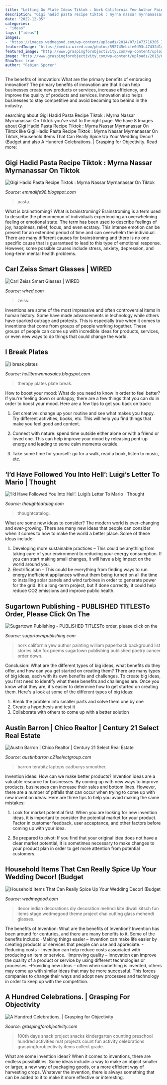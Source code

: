 ```yaml
---
title: "Letting Go Plate Ideas Tiktok : Nork California Yew Author Painting William Paperback Background List Stories Isbn Fox Poems Sugartown Publishing Published Poetry Cancer Order Down"
description: "Gigi hadid pasta recipe tiktok : myrna nassar myrnanassar on tiktok"
date: "2022-12-05"
categories:
- "ideas"
tags: ["ideas"]
images:
- "https://images.wedmegood.com/wp-content/uploads/2014/07/1473716305_IMG_3230-660x990.jpg"
featuredImage: "https://media.wired.com/photos/592745ebcfe0d93c47432d14/191:100/w_1280,c_limit/ces-pepcom-2016-07.jpg"
featured_image: "http://www.graspingforobjectivity.com/wp-content/uploads/2013/02/IMG_2435.jpg"
image: "http://www.graspingforobjectivity.com/wp-content/uploads/2013/02/IMG_2435.jpg"
ShowToc: true
author: "Fabian Sporer"
---
```



The benefits of innovation: What are the primary benefits of embracing innovation?
The primary benefits of innovation are that it can help businesses create new products or services, increase efficiency, and improve the quality of products and services. Innovation also helps businesses to stay competitive and avoid becoming too behind in the industry.

	

		
searching about Gigi Hadid Pasta Recipe Tiktok : Myrna Nassar Myrnanassar On Tiktok you've visit to the right page. We have 8 Images about Gigi Hadid Pasta Recipe Tiktok : Myrna Nassar Myrnanassar On Tiktok like Gigi Hadid Pasta Recipe Tiktok : Myrna Nassar Myrnanassar On Tiktok, Household Items That Can Really Spice Up Your Wedding Decor! (Budget and also A Hundred Celebrations. | Grasping for Objectivity. Read more:
		
    
## Gigi Hadid Pasta Recipe Tiktok : Myrna Nassar Myrnanassar On Tiktok

<img loading=lazy src="https://lh4.googleusercontent.com/proxy/yK1oQJxMtIa0Oy4r5oQPgnHKKZEvgp9l1aQXfwkSH2zxQtuoiDSY-RNPwlKeuY756nQmOuJJzIhwyeVOpCllJFJoHWDTEMSF-X5N6nrxUs6DUqek0HeBZSw=w1200-h630-p-k-no-nu" onerror="this.onerror=null;this.src='https://tse4.mm.bing.net/th?id=OIP.hmyZ779-LSxCyVC8KmOE9gHaGe&amp;pid=15.1';" alt="Gigi Hadid Pasta Recipe Tiktok : Myrna Nassar Myrnanassar On Tiktok">

_Source: emmalife98.blogspot.com_

>pasta. 

	

What is brainstroming?
What is brainstroming? Brainstroming is a term used to describe the phenomenon of individuals experiencing an overwhelming feeling or emotional state. The term has been used to describe feelings of joy, happiness, relief, focus, and even ecstasy. This intense emotion can be present for an extended period of time and can overwhelm the individual. There are many different causes for brainstroming and there is no one specific cause that is guaranteed to lead to this type of emotional response. However, some possible causes include stress, anxiety, depression, and long-term mental health problems.

    
## Carl Zeiss Smart Glasses | WIRED

<img loading=lazy src="https://media.wired.com/photos/592745ebcfe0d93c47432d14/191:100/w_1280,c_limit/ces-pepcom-2016-07.jpg" onerror="this.onerror=null;this.src='https://tse4.mm.bing.net/th?id=OIP.Yc5OXJDv5d3gx22M-av6AQHaD4&amp;pid=15.1';" alt="Carl Zeiss Smart Glasses | WIRED">

_Source: wired.com_

>zeiss. 

	

Inventions are some of the most impressive and often controversial items in human history. Some have made advancements in technology while others have sparked outrage and protests. This is especially true when it comes to inventions that come from groups of people working together. These groups of people can come up with incredible ideas for products, services, or even new ways to do things that could change the world.

    
## I Break Plates

<img loading=lazy src="http://4.bp.blogspot.com/-7fU5v9Y9uEY/UwjrHi_EaiI/AAAAAAAAAhc/oWdZ5F7E-8I/s1600/break+a+plate+wall.JPG" onerror="this.onerror=null;this.src='https://tse2.mm.bing.net/th?id=OIP.7eqGGTlUIDYH136FSWF2TwHaFV&amp;pid=15.1';" alt="i break plates">

_Source: hollibrownmosaics.blogspot.com_

>therapy plates plate break. 

	

How to boost your mood: What do you need to know in order to feel better?
If you're feeling down or unhappy, there are a few things that you can do in order to boost your mood. Here are a few tips to get you back on track: 
1. Get creative: change up your routine and see what makes you happy. Try different activities, books, etc. This will help you find things that make you feel good and content. 

2. Connect with nature: spend time outside either alone or with a friend or loved one. This can help improve your mood by releasing pent-up energy and leading to some calm moments outside. 

3. Take some time for yourself: go for a walk, read a book, listen to music, etc.

    
## ‘I’d Have Followed You Into Hell’: Luigi’s Letter To Mario | Thought

<img loading=lazy src="https://thoughtcatalog.com/wp-content/uploads/2014/03/luigi.png" onerror="this.onerror=null;this.src='https://tse3.mm.bing.net/th?id=OIP.jmAsWAsvA2GY3ZTH4HXnVAHaHd&amp;pid=15.1';" alt="‘I’d Have Followed You Into Hell’: Luigi’s Letter To Mario | Thought">

_Source: thoughtcatalog.com_

>thoughtcatalog. 

	

What are some new ideas to consider?
The modern world is ever-changing and ever-growing. There are many new ideas that people can consider when it comes to how to make the world a better place. Some of these ideas include: 
1. Developing more sustainable practices – This could be anything from taking care of your environment to reducing your energy consumption. If you can start making small changes, it will have a big impact on the world around you. 
2. Electrification – This could be everything from finding ways to run energy inefficient appliances without them being turned on all the time to installing solar panels and wind turbines in order to generate power for the grid. It’s a long-term project, but if done correctly, it could help reduce CO2 emissions and improve public health. 

    
## Sugartown Publishing - PUBLISHED TITLESTo Order, Please Click On The

<img loading=lazy src="http://sugartownpublishing.com/yahoo_site_admin/assets/images/Yew_Nork_at_300_dpi.69114314_std.jpg" onerror="this.onerror=null;this.src='https://tse1.mm.bing.net/th?id=OIP.WLww0-Ss8r2lcNT2IMO-QAAAAA&amp;pid=15.1';" alt="Sugartown Publishing - PUBLISHED TITLESTo order, please click on the">

_Source: sugartownpublishing.com_

>nork california yew author painting william paperback background list stories isbn fox poems sugartown publishing published poetry cancer order down. 

	

Conclusion: What are the different types of big ideas, what benefits do they offer, and how can you get started on creating them?
There are many types of big ideas, each with its own benefits and challenges. To create big ideas, you first need to identify what these benefits and challenges are. Once you know what they are, it's easier to determine how to get started on creating them. Here's a look at some of the different types of big ideas:
1. Break the problem into smaller parts and solve them one by one
2. Create a hypothesis and test it
3. Collaborate with others to come up with a better solution

    
## Austin Barron | Chico Realtor | Century 21 Select Real Estate

<img loading=lazy src="https://upload.terabitz.com/u/c21select/agents/agt_210_77336.jpg?t=1553198176" onerror="this.onerror=null;this.src='https://tse1.mm.bing.net/th?id=OIP.d-PIt6Y7Tr05qFzcZC-dvQAAAA&amp;pid=15.1';" alt="Austin Barron | Chico Realtor | Century 21 Select Real Estate">

_Source: austinbarron.c21selectgroup.com_

>barron terabitz laptops cadburys smoother. 

	

Invention ideas: How can we make better products?
Invention ideas are a valuable resource for businesses. By coming up with new ways to improve products, businesses can increase their sales and bottom lines. However, there are a number of pitfalls that can occur when trying to come up with new invention ideas. Here are three tips to help you avoid making the same mistakes:
1. Look for market potential first: When you are looking for new invention ideas, it is important to consider the potential market for your product. Factor in customer feedback, user acceptance, and other factors before coming up with your idea.

2. Be prepared to pivot: If you find that your original idea does not have a clear market potential, it is sometimes necessary to make changes to your product plan in order to get more attention from potential customers.

    
## Household Items That Can Really Spice Up Your Wedding Decor! (Budget

<img loading=lazy src="https://images.wedmegood.com/wp-content/uploads/2014/07/1473716305_IMG_3230-660x990.jpg" onerror="this.onerror=null;this.src='https://tse4.mm.bing.net/th?id=OIP.HMCJQARPuvmTNf3Qm-MS-wHaLH&amp;pid=15.1';" alt="Household Items That Can Really Spice Up Your Wedding Decor! (Budget">

_Source: wedmegood.com_

>decor indian decorations diy decoration mehndi kite diwali kitsch fun items stage wedmegood theme project chai cutting glass mehendi glasses. 

	

The benefits of Invention: What are the benefits of Invention?
Invention has been around for centuries, and there are many benefits to it. Some of the benefits include: 
-Making things easier – Invention can make life easier by creating products or services that people can use and appreciate. 
-Reducing costs – Invention can help reduce costs associated with producing an item or service. 
-Improving quality – Innovation can improve the quality of a product or service by using different technologies or processes. 
-Providing new ideas – often when something is invented, others may come up with similar ideas that may be more successful. This forces companies to change their ways and adopt new processes and technology in order to keep up with the competition.

    
## A Hundred Celebrations. | Grasping For Objectivity

<img loading=lazy src="http://www.graspingforobjectivity.com/wp-content/uploads/2013/02/IMG_2435.jpg" onerror="this.onerror=null;this.src='https://tse1.mm.bing.net/th?id=OIP.7A0tc7dGpFB2yQxNSrsqJQHaKU&amp;pid=15.1';" alt="A Hundred Celebrations. | Grasping for Objectivity">

_Source: graspingforobjectivity.com_

>100th days snack project snacks kindergarten counting preschool hundred activities mat projects count fun activity celebrations graspingforobjectivity items collect grade. 

	

What are some invention ideas?
When it comes to inventions, there are endless possibilities. Some ideas include: a way to make an object smaller or larger, a new way of packaging goods, or a more efficient way of harvesting crops. Whatever the invention, there is always something that can be added to it to make it more effective or interesting.

